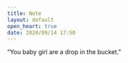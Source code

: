 ```yaml
---
title: Note
layout: default
open_heart: true
date: 2020/09/14 17:50
---
```


“You baby girl are a drop in the bucket.”
